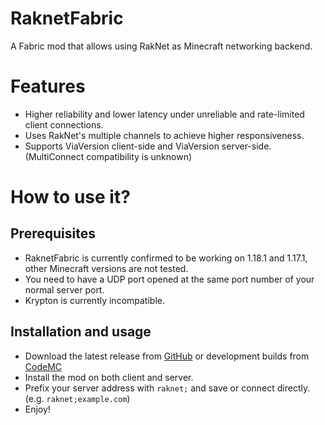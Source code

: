 # RaknetFabric
A Fabric mod that allows using RakNet as Minecraft networking backend.

# Features
- Higher reliability and lower latency under unreliable and rate-limited client connections.
- Uses RakNet's multiple channels to achieve higher responsiveness. 
- Supports ViaVersion client-side and ViaVersion server-side. (MultiConnect compatibility is unknown)

# How to use it?

## Prerequisites
- RaknetFabric is currently confirmed to be working on 1.18.1 and 1.17.1, 
  other Minecraft versions are not tested.
- You need to have a UDP port opened at the same port number of your normal server port. 
- Krypton is currently incompatible. 

## Installation and usage
- Download the latest release from [GitHub](https://github.com/RelativityMC/RaknetFabric/releases) 
  or development builds from [CodeMC](https://ci.codemc.io/job/RelativityMC/job/RaknetFabric/)
- Install the mod on both client and server.
- Prefix your server address with `raknet;` and save or connect directly. 
  (e.g. `raknet;example.com`)
- Enjoy!


